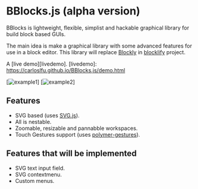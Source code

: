 # BBlocks.js (alpha version)

BBlocks is lightweight, flexible, simplist and hackable graphical library for build block based GUIs.

The main idea is make a graphical library with some advanced features for use in a block editor. This library will replace [Blockly][blockly-git] in [blocklify][blocklify-git] project.

A [live demo][livedemo].
[livedemo]: https://carloslfu.github.io/BBlocks.js/demo.html

[![example1](https://github.com/carloslfu/BBlocks.js/blob/master/BB.jpg)]
[![example2](https://github.com/carloslfu/BBlocks.js/blob/master/BB_with_zoom.jpg)]

## Features

- SVG based (uses [SVG.js][svgjs-git]).
- All is nestable.
- Zoomable, resizable and pannabble workspaces.
- Touch Gestures support (uses [polymer-gestures][polymer-gestures-git]).

## Features that will be implemented

- SVG text input field.
- SVG contextmenu.
- Custom menus.

[blockly-git]: https://github.com/google/blockly
[blocklify-git]: https://github.com/carloslfu/blocklify
[pep-git]: https://github.com/jquery/PEP
[svgjs-git]: https://github.com/wout/svg.js
[polymer-gestures-git]:https://github.com/Polymer/polymer-gestures
